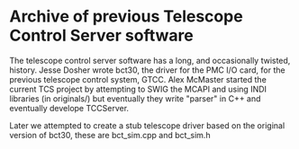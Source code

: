 # Archive of previous Telescope Control Server software

The telescope control server software has a long, and occasionally twisted, history. Jesse Dosher wrote bct30, the driver for the PMC I/O card, for the previous telescope control system, GTCC. Alex McMaster started the current TCS project by attempting to SWIG the MCAPI and using INDI libraries (in originals/) but eventually they write "parser" in C++ and eventually develope TCCServer.

Later we attempted to create a stub telescope driver based on the original version of bct30, these are bct_sim.cpp and bct_sim.h
